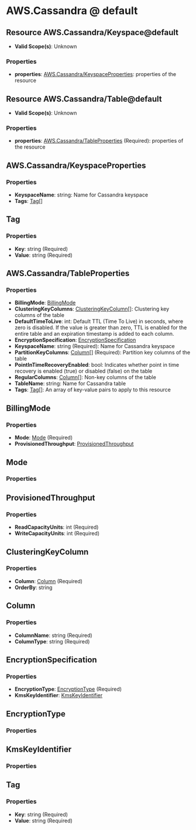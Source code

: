 # AWS.Cassandra @ default

## Resource AWS.Cassandra/Keyspace@default
* **Valid Scope(s)**: Unknown
### Properties
* **properties**: [AWS.Cassandra/KeyspaceProperties](#awscassandrakeyspaceproperties): properties of the resource

## Resource AWS.Cassandra/Table@default
* **Valid Scope(s)**: Unknown
### Properties
* **properties**: [AWS.Cassandra/TableProperties](#awscassandratableproperties) (Required): properties of the resource

## AWS.Cassandra/KeyspaceProperties
### Properties
* **KeyspaceName**: string: Name for Cassandra keyspace
* **Tags**: [Tag](#tag)[]

## Tag
### Properties
* **Key**: string (Required)
* **Value**: string (Required)

## AWS.Cassandra/TableProperties
### Properties
* **BillingMode**: [BillingMode](#billingmode)
* **ClusteringKeyColumns**: [ClusteringKeyColumn](#clusteringkeycolumn)[]: Clustering key columns of the table
* **DefaultTimeToLive**: int: Default TTL (Time To Live) in seconds, where zero is disabled. If the value is greater than zero, TTL is enabled for the entire table and an expiration timestamp is added to each column.
* **EncryptionSpecification**: [EncryptionSpecification](#encryptionspecification)
* **KeyspaceName**: string (Required): Name for Cassandra keyspace
* **PartitionKeyColumns**: [Column](#column)[] (Required): Partition key columns of the table
* **PointInTimeRecoveryEnabled**: bool: Indicates whether point in time recovery is enabled (true) or disabled (false) on the table
* **RegularColumns**: [Column](#column)[]: Non-key columns of the table
* **TableName**: string: Name for Cassandra table
* **Tags**: [Tag](#tag)[]: An array of key-value pairs to apply to this resource

## BillingMode
### Properties
* **Mode**: [Mode](#mode) (Required)
* **ProvisionedThroughput**: [ProvisionedThroughput](#provisionedthroughput)

## Mode
### Properties

## ProvisionedThroughput
### Properties
* **ReadCapacityUnits**: int (Required)
* **WriteCapacityUnits**: int (Required)

## ClusteringKeyColumn
### Properties
* **Column**: [Column](#column) (Required)
* **OrderBy**: string

## Column
### Properties
* **ColumnName**: string (Required)
* **ColumnType**: string (Required)

## EncryptionSpecification
### Properties
* **EncryptionType**: [EncryptionType](#encryptiontype) (Required)
* **KmsKeyIdentifier**: [KmsKeyIdentifier](#kmskeyidentifier)

## EncryptionType
### Properties

## KmsKeyIdentifier
### Properties

## Tag
### Properties
* **Key**: string (Required)
* **Value**: string (Required)

